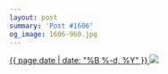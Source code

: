 ```yaml
---
layout: post
summary: 'Post #1606'
og_image: 1606-960.jpg
---
```


<p>
 <time>
  <a href="/1606">
   {{ page.date | date: "%B %-d, %Y" }}
  </a>
 </time>
 <a href="/1606">
  <img data-taken="3/6/2022" sizes="(min-width: 700px) 50vw, calc(100vw - 2rem)" src="{{ site.assets_url }}/1606-480.jpg" srcset="{{ site.assets_url }}/1606-240.jpg 240w, {{ site.assets_url }}/1606-480.jpg 480w, {{ site.assets_url }}/1606-720.jpg 720w, {{ site.assets_url }}/1606-960.jpg 960w"/>
 </a>
</p>
